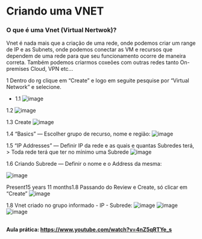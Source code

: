# Criando uma VNET

 ### O que é uma Vnet (Virtual Nertwok)? ###

  Vnet é nada mais que a criação de uma rede, onde podemos criar um range de IP e as Subnets, onde podemos conectar as VM e recursos que dependem de uma rede para que seu funcionamento ocorre de maneira correta.
 Também podemos criarmos coxeões com outras redes tanto On-premises Cloud, VPN etc...



1 Dentro do rg clique em “Create”  e logo em seguite pesquise por “Virtual Network” e selecione.

- 1.1
![image](https://user-images.githubusercontent.com/119356073/220226167-aa75a311-c6c7-4f9f-9973-8eaac0578287.png)

1.2
![image](https://user-images.githubusercontent.com/119356073/220226196-ea1f9b4c-7fe9-4451-8140-2bf5e580a250.png)

1.3 Create
![image](https://user-images.githubusercontent.com/119356073/220226222-119761ca-d7b0-4334-a903-382bc52d2ce7.png)

1.4 “Basics” — Escolher grupo de recurso, nome e região:
![image](https://user-images.githubusercontent.com/119356073/220226247-a1d9be53-6c7e-41d6-b6f3-8defeae367b2.png)

1.5 “IP Addresses” — Definir IP da rede e as quais e quantas Subredes terá, > Toda rede terá que ter no mínimo uma Subrede
![image](https://user-images.githubusercontent.com/119356073/220226280-a6062ce0-0b04-4095-9ed9-dc28e20d8886.png)

1.6 Criando Subrede — Definir o nome e o Address da mesma:

![image](https://user-images.githubusercontent.com/119356073/220226322-6f2579ea-efe4-4644-916b-3193138c0a78.png)

Present15 years 11 months1.8 Passando do Review e Create, só clicar em “Create”
![image](https://user-images.githubusercontent.com/119356073/220226358-874df0ad-9ae1-4623-9867-1113fd6f2ee9.png)

1.8 Vnet criado no grupo informado - IP - Subrede:
![image](https://user-images.githubusercontent.com/119356073/220226383-4c66b09f-7414-490f-9391-c443634a15d3.png)
![image](https://user-images.githubusercontent.com/119356073/220226414-c83e7fe3-ee31-4f88-92b8-b326bd9ffb04.png)
![image](https://user-images.githubusercontent.com/119356073/220226430-d09cdb6c-7f43-4b3c-90ea-1265aa5cf07d.png)
##
**Aula prática: https://www.youtube.com/watch?v=4nZ5qRTYe_s**

